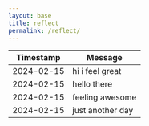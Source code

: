 ```yaml
---
layout: base
title: reflect
permalink: /reflect/
--- 
```

|   Timestamp   |    Message         |
|---------------|--------------------|
| 2024-02-15    | hi i feel great   |
| 2024-02-15    | hello there        |
| 2024-02-15    | feeling awesome    |
| 2024-02-15    | just another day  |